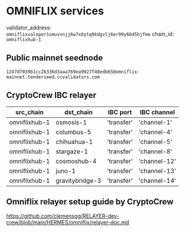 # OMNIFLIX services

validator_address: `omniflixvaloper1smuvvnjj6w7x6ytq9kdgvlj6er99y6645hjfme`
chain_id: `omniflixhub-1`

## Public mainnet seednode

```
1247d7039b1cc2b336d3aaa769ea9927f48edb65@omniflix-mainnet.tenderseed.ccvalidators.com
```

## CryptoCrew IBC relayer

| src_chain | dst_chain | IBC port | IBC channel |    
| --------------- | --------------- | ------------ | -------------- |
| omniflixhub-1 | osmosis-1 | 'transfer' | 'channel-1' | 
| omniflixhub-1 | columbus-5 | 'transfer' | 'channel-4' | 
| omniflixhub-1 | chihuahua-1 | 'transfer' | 'channel-5' | 
| omniflixhub-1 | stargaze-1 | 'transfer' | 'channel-8' | 
| omniflixhub-1 | cosmoshub-4 | 'transfer' | 'channel-12' | 
| omniflixhub-1 | juno-1 | 'transfer' | 'channel-13' | 
| omniflixhub-1 | gravitybridge-3 | 'transfer' | 'channel-14' | 


## Omniflix relayer setup guide by CryptoCrew

https://github.com/clemensgg/RELAYER-dev-crew/blob/main/HERMES/omniflix/relayer-doc.md